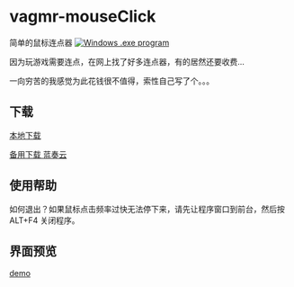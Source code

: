 # vagmr-mouseClick

简单的鼠标连点器
[![Windows .exe program](https://img.shields.io/badge/windows-.exe-0078D4?logo=windows)](https://ru.wikipedia.org/wiki/.EXE)

因为玩游戏需要连点，在网上找了好多连点器，有的居然还要收费...

一向穷苦的我感觉为此花钱很不值得，索性自己写了个。。。

## 下载

[本地下载](https://github.com/lalakii/MouseClickTool/releases)

[备用下载 蓝奏云](https://a01.lanzout.com/iVEkC1r88flg)

## 使用帮助

如何退出？如果鼠标点击频率过快无法停下来，请先让程序窗口到前台，然后按 ALT+F4 关闭程序。

## 界面预览
[demo](https://github.com/vagmr/vagmr-mouseClick/blob/main/demo.jpg)
